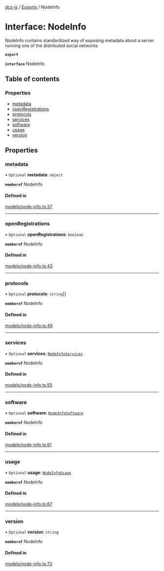 [dcs-js](../README.md) / [Exports](../modules.md) / NodeInfo

# Interface: NodeInfo

NodeInfo contains standardized way of exposing metadata about a server running one of the distributed social networks

**`export`**

**`interface`** NodeInfo

## Table of contents

### Properties

- [metadata](NodeInfo.md#metadata)
- [openRegistrations](NodeInfo.md#openregistrations)
- [protocols](NodeInfo.md#protocols)
- [services](NodeInfo.md#services)
- [software](NodeInfo.md#software)
- [usage](NodeInfo.md#usage)
- [version](NodeInfo.md#version)

## Properties

### <a id="metadata" name="metadata"></a> metadata

• `Optional` **metadata**: `object`

**`memberof`** NodeInfo

#### Defined in

[models/node-info.ts:37](https://github.com/unfoldingWord/dcs-js/blob/dd84989/models/node-info.ts#L37)

___

### <a id="openregistrations" name="openregistrations"></a> openRegistrations

• `Optional` **openRegistrations**: `boolean`

**`memberof`** NodeInfo

#### Defined in

[models/node-info.ts:43](https://github.com/unfoldingWord/dcs-js/blob/dd84989/models/node-info.ts#L43)

___

### <a id="protocols" name="protocols"></a> protocols

• `Optional` **protocols**: `string`[]

**`memberof`** NodeInfo

#### Defined in

[models/node-info.ts:49](https://github.com/unfoldingWord/dcs-js/blob/dd84989/models/node-info.ts#L49)

___

### <a id="services" name="services"></a> services

• `Optional` **services**: [`NodeInfoServices`](NodeInfoServices.md)

**`memberof`** NodeInfo

#### Defined in

[models/node-info.ts:55](https://github.com/unfoldingWord/dcs-js/blob/dd84989/models/node-info.ts#L55)

___

### <a id="software" name="software"></a> software

• `Optional` **software**: [`NodeInfoSoftware`](NodeInfoSoftware.md)

**`memberof`** NodeInfo

#### Defined in

[models/node-info.ts:61](https://github.com/unfoldingWord/dcs-js/blob/dd84989/models/node-info.ts#L61)

___

### <a id="usage" name="usage"></a> usage

• `Optional` **usage**: [`NodeInfoUsage`](NodeInfoUsage.md)

**`memberof`** NodeInfo

#### Defined in

[models/node-info.ts:67](https://github.com/unfoldingWord/dcs-js/blob/dd84989/models/node-info.ts#L67)

___

### <a id="version" name="version"></a> version

• `Optional` **version**: `string`

**`memberof`** NodeInfo

#### Defined in

[models/node-info.ts:73](https://github.com/unfoldingWord/dcs-js/blob/dd84989/models/node-info.ts#L73)
